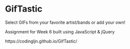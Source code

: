 # GifTastic

<p> Select GIFs from your favorite artist/bands or add your own! </p>

<p> Assignment for Week 6 built using JavaScript & jQuery </p>

<p>https://codingljn.github.io/GifTastic/</p>
